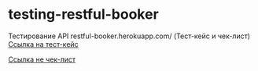 # testing-restful-booker
Тестирование API restful-booker.herokuapp.com/ (Тест-кейс и чек-лист)
[Ссылка на тест-кейс]([https://docs.google.com/spreadsheets/d/1hp67TRfu62HazC6sozo9M2Irtn-f87LUNSUSGomomZE/edit?usp=sharing](https://docs.google.com/spreadsheets/d/1aWIHLxAMbiQgWIPHh-4d0t4bTWa9W1WUpGt0lxPJev4/edit?usp=sharing))

[Ссылка не чек-лист]([https://docs.google.com/spreadsheets/d/1BmrtTijCPH392bSw92ws_MdBxuEiHCCYj-HdvFgxkyo/edit?usp=sharing](https://docs.google.com/spreadsheets/d/1l_IjUc_cNIU9BTesdvJ8YAjPzyPgwZ3D2deYxXf6s84/edit?usp=sharing))
